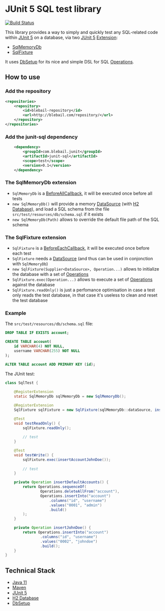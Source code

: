 # JUnit 5 SQL test library
[![Build Status](https://travis-ci.org/baptistelebail/junit-sql.svg?branch=master)](https://travis-ci.org/baptistelebail/junit-sql)

This library provides a way to simply and quickly test any SQL-related code within [JUnit 5](https://junit.org/junit5/) on a database, via two [JUnit 5](https://junit.org/junit5/) [Extension](https://junit.org/junit5/docs/current/api/org.junit.jupiter.api/org/junit/jupiter/api/extension/Extension.html):
- [SqlMemoryDb](https://github.com/baptistelebail/junit-sql/blob/master/src/main/java/com.blebail.junit/SqlMemoryDb.java)
- [SqlFixture](https://github.com/baptistelebail/junit-sql/blob/master/src/main/java/com.blebail.junit/SqlFixture.java)

It uses [DbSetup](http://dbsetup.ninja-squad.com/) for its nice and simple DSL for SQL [Operations](http://dbsetup.ninja-squad.com/apidoc/2.1.0/com/ninja_squad/dbsetup/Operations.html).

## How to use
### Add the repository
```xml
<repositories>
    <repository>
        <id>blebail-repository</id>
        <url>http://blebail.com/repository/</url>
    </repository>   
</repositories>
```
### Add the junit-sql dependency
```xml
    <dependency>
        <groupId>com.blebail.junit</groupId>
        <artifactId>junit-sql</artifactId>
        <scope>test</scope>
        <version>0.1</version>
    </dependency>
```

### The SqlMemoryDb extension

- `SqlMemoryDb` is a [BeforeAllCallback](https://junit.org/junit5/docs/current/api/org.junit.jupiter.api/org/junit/jupiter/api/extension/BeforeAllCallback.html), it will be executed once before all tests
- `new SqlMemoryDb()` will provide a memory [DataSource](https://docs.oracle.com/javase/8/docs/api/javax/sql/DataSource.html) (with [H2 Database](https://www.h2database.com/html/main.html)), and load a SQL schema from the file `src/test/resources/db/schema.sql` if it exists
- `new SqlMemoryDb(Path)` allows to override the default file path of the SQL schema

### The SqlFixture extension
- `SqlFixture` is a [BeforeEachCallback](https://junit.org/junit5/docs/current/api/org.junit.jupiter.api/org/junit/jupiter/api/extension/BeforeEachCallback.html), it will be executed once before each test
- `SqlFixture` needs a [DataSource](https://docs.oracle.com/javase/8/docs/api/javax/sql/DataSource.html) (and thus can be used in conjonction with `SqlMemoryDb`)
- `new SqlFixture(Supplier<DataSource>, Operation...)` allows to initialize the database with a set of [Operations](http://dbsetup.ninja-squad.com/apidoc/2.1.0/com/ninja_squad/dbsetup/Operations.html)
- `SqlFixture.exec(Operation...)` allows to execute a set of [Operations](http://dbsetup.ninja-squad.com/apidoc/2.1.0/com/ninja_squad/dbsetup/Operations.html) against the database
- `SqlFixture.readOnly()` is just a perfomance optimisation in case a test only reads the test database, in that case it's useless to clean and reset the test database

### Example

The `src/test/resources/db/schema.sql` file:

```sql
DROP TABLE IF EXISTS account;

CREATE TABLE account(
    id VARCHAR(4) NOT NULL,
    username VARCHAR(255) NOT NULL
);

ALTER TABLE account ADD PRIMARY KEY (id);
```

The JUnit test:

```java
class SqlTest {
    
    @RegisterExtension
    static SqlMemoryDb sqlMemoryDb = new SqlMemoryDb();

    @RegisterExtension
    SqlFixture sqlFixture = new SqlFixture(sqlMemoryDb::dataSource, insertDefaultAccounts());

    @Test
    void testReadOnly() {
        sqlFixture.readOnly();
        
        // test
    }

    @Test
    void testWrite() {
        sqlFixture.exec(insertAccountJohnDoe());
        
        // test
    }

    private Operation insertDefaultAccounts() {
        return Operations.sequenceOf(
                Operations.deleteAllFrom("account"),
                Operations.insertInto("account")
                    .columns("id", "username")
                    .values("0001", "admin")
                    .build()
        );
    }

    private Operation insertJohnDoe() {
        return Operations.insertInto("account")
                .columns("id", "username")
                .values("0002", "johndoe")
                .build();
    }
}
```

## Technical Stack
* [Java 11](https://jdk.java.net/11/)
* [Maven](https://maven.apache.org/)
* [JUnit 5](https://junit.org/junit5/)
* [H2 Database](https://www.h2database.com/html/main.html)
* [DbSetup](http://dbsetup.ninja-squad.com/)
